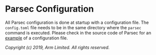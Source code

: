 # Parsec Configuration

All Parsec configuration is done at startup with a configuration file. The `config.toml` file needs
to be in the same directory where the `parsec` command is executed. Please check in the source code
of Parsec for an [example](https://github.com/parallaxsecond/parsec/blob/master/config.toml) of a
configuration file.

*Copyright (c) 2019, Arm Limited. All rights reserved.*
